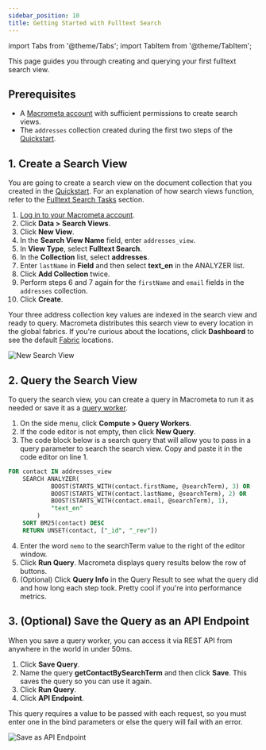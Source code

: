 ```yaml
---
sidebar_position: 10
title: Getting Started with Fulltext Search
---
```


import Tabs from '@theme/Tabs';
import TabItem from '@theme/TabItem';

This page guides you through creating and querying your first fulltext search view.

## Prerequisites

- A [Macrometa account](https://auth-play.macrometa.io/) with sufficient permissions to create search views.
- The `addresses` collection created during the first two steps of the [Quickstart](https://www.macrometa.com/docs/quickstart).

## 1. Create a Search View

You are going to create a search view on the document collection that you created in the [Quickstart](https://www.macrometa.com/docs/quickstart). For an explanation of how search views function, refer to the [Fulltext Search Tasks](tasks/index.md) section.

1. [Log in to your Macrometa account](https://auth-play.macrometa.io/).
2. Click **Data > Search Views**.
3. Click **New View**.
4. In the **Search View Name** field, enter `addresses_view`.
5. In **View Type**, select **Fulltext Search**.
6. In the **Collection** list, select **addresses**.
7. Enter `lastName` in **Field** and then select **text_en** in the ANALYZER list.
8. Click **Add Collection** twice.
9. Perform steps 6 and 7 again for the `firstName` and `email` fields in the `addresses` collection.
10. Click **Create**.

Your three address collection key values are indexed in the search view and ready to query. Macrometa distributes this search view to every location in the global fabrics. If you're curious about the locations, click **Dashboard** to see the default [Fabric](geofabrics/index.md) locations.

![New Search View](/img/search/getting-started-new-fulltext.png)

## 2. Query the Search View

To query the search view, you can create a query in Macrometa to run it as needed or save it as a [query worker](../../queryworkers/index.md).

1. On the side menu, click **Compute > Query Workers**.
2. If the code editor is not empty, then click **New Query**.
3. The code block below is a search query that will allow you to pass in a query parameter to search the search view. Copy and paste it in the code editor on line 1.

  ```sql
  FOR contact IN addresses_view
      SEARCH ANALYZER(
              BOOST(STARTS_WITH(contact.firstName, @searchTerm), 3) OR
              BOOST(STARTS_WITH(contact.lastName, @searchTerm), 2) OR 
              BOOST(STARTS_WITH(contact.email, @searchTerm), 1),
              "text_en"
          )
      SORT BM25(contact) DESC
      RETURN UNSET(contact, ["_id", "_rev"])
  ```

4. Enter the word `nemo` to the searchTerm value to the right of the editor window.
5. Click **Run Query**. Macrometa displays query results below the row of buttons.
6. (Optional) Click **Query Info** in the Query Result to see what the query did and how long each step took. Pretty cool if you're into performance metrics.

## 3. (Optional) Save the Query as an API Endpoint

When you save a query worker, you can access it via REST API from anywhere in the world in under 50ms.

1. Click **Save Query**.
2. Name the query **getContactBySearchTerm** and then click **Save**. This saves the query so you can use it again.
3. Click **Run Query**.
4. Click **API Endpoint**.

This query requires a value to be passed with each request, so you must enter one in the bind parameters or else the query will fail with an error.

![Save as API Endpoint](/img/search/save-query-as-endpoint.png)
